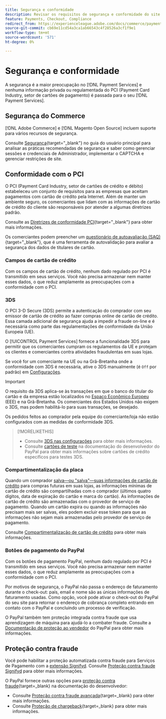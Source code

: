```yaml
---
title: Segurança e conformidade
description: Revisar os requisitos de segurança e conformidade do site.
feature: Payments, Checkout, Compliance
redirect_from: https://experienceleague.adobe.com/docs/commerce/payment-services/security.html
source-git-commit: cb69e11cd54a3ca1ab66543c4f28526a3cf1f9e1
workflow-type: tm+mt
source-wordcount: '571'
ht-degree: 0%

---
```


# Segurança e conformidade

A segurança é a maior preocupação no [!DNL Payment Services] e nenhuma informação privada ou regulamentada do PCI (Payment Card Industry, setor de cartões de pagamento) é passada para o seu [!DNL Payment Services].

## Segurança do Commerce

[!DNL Adobe Commerce] e [!DNL Magento Open Source] incluem suporte para vários recursos de segurança.

Consulte [Segurança](https://experienceleague.adobe.com/pt-br/docs/commerce-admin/systems/security/security){target="_blank"} no guia do usuário principal para analisar as práticas recomendadas de segurança e saber como gerenciar sessões e credenciais de Administrador, implementar o CAPTCHA e gerenciar restrições de site.

## Conformidade com o PCI

O PCI (Payment Card Industry, setor de cartões de crédito e débito) estabeleceu um conjunto de requisitos para as empresas que aceitam pagamentos com cartão de crédito pela Internet. Além de manter um ambiente seguro, os comerciantes que lidam com as informações de cartão de crédito do cliente são responsáveis por atender a algumas diretrizes padrão.

Consulte as [Diretrizes de conformidade PCI](https://experienceleague.adobe.com/pt-br/docs/commerce-admin/start/compliance/payments/compliance-pci){target="_blank"} para obter mais informações.

Os comerciantes podem preencher um [questionário de autoavaliação (SAQ)](https://www.pcisecuritystandards.org/pci_security/completing_self_assessment){target="_blank"}, que é uma ferramenta de autovalidação para avaliar a segurança dos dados de titulares de cartão.

### Campos de cartão de crédito

Com os campos de cartão de crédito, nenhum dado regulado por PCI é transmitido em seus serviços. Você não precisa armazenar nem manter esses dados, o que reduz amplamente as preocupações com a conformidade com o PCI.

### 3DS

O PCI 3-D Secure (3DS) permite a autenticação do comprador com seu emissor de cartão de crédito ao fazer compras online de cartão de crédito. Essa camada adicional de segurança ajuda a impedir a fraude on-line e é necessária como parte das regulamentações de conformidade da União Europeia (UE).

O [!UICONTROL Payment Services] fornece a funcionalidade 3DS para permitir que os comerciantes cumpram os regulamentos da UE e protejam os clientes e comerciantes contra atividades fraudulentas em suas lojas.

Se você for um comerciante na UE ou na Grã-Bretanha onde a conformidade com 3DS é necessária, ative o 3DS manualmente (é `Off` por padrão) em [Configurações](settings.md#credit-card-fields).

>[!IMPORTANT]
>
>O requisito da 3DS aplica-se às transações em que o banco do titular do cartão e da empresa estão localizados no [Espaço Econômico Europeu](https://www.efta.int/eea) (EEE) e na Grã-Bretanha. Os comerciantes dos Estados Unidos não exigem o 3DS, mas podem habilitá-lo para suas transações, se desejado.

Os pedidos feitos ao comprador pela equipe do comerciante/loja não estão configurados com as medidas de conformidade 3DS.

>[!MORELIKETHIS]
>
> * Consulte [3DS nas configurações](settings.md#3ds) para obter mais informações.
> * Consulte [cartões de teste](https://developer.paypal.com/docs/checkout/advanced/customize/3d-secure/test/) na documentação do desenvolvedor do PayPal para obter mais informações sobre cartões de crédito específicos para testes 3DS.

### Compartimentalização da placa

Quando um comprador [salva—ou &quot;salva&quot;—suas informações de cartão de crédito](vaulting.md) para compras futuras em suas lojas, as informações mínimas de cartão de crédito são compartilhadas com o comprador (últimos quatro dígitos, data de expiração do cartão e marca do cartão). As informações de cartão de crédito são armazenadas com o provedor de serviço de pagamento. Quando um cartão expira ou quando as informações não precisam mais ser salvas, eles podem excluir esse token para que as informações não sejam mais armazenadas pelo provedor de serviço de pagamento.

Consulte [Compartimentalização de cartão de crédito](vaulting.md) para obter mais informações.

### Botões de pagamento do PayPal

Com os botões de pagamento PayPal, nenhum dado regulado por PCI é transmitido em seus serviços. Você não precisa armazenar nem manter esses dados, o que reduz amplamente as preocupações com a conformidade com o PCI.

Por motivos de segurança, o PayPal não passa o endereço de faturamento durante o check-out: país, email e nome são as únicas informações de faturamento usadas. Como opção, você pode ativar o check-out do PayPal do seu site para retornar o endereço de cobrança completo entrando em contato com o PayPal e concluindo um processo de verificação.

O PayPal também tem proteção integrada contra fraude que usa aprendizagem de máquina para ajudá-lo a combater fraude. Consulte a [Documentação de proteção ao vendedor](https://www.paypal.com/us/webapps/mpp/security/seller-protection) do PayPal para obter mais informações.

## Proteção contra fraude

Você pode habilitar a proteção automatizada contra fraude para Serviços de Pagamento com a [extensão Signifyd](https://commercemarketplace.adobe.com/signifyd-module-connect.html). Consulte [Proteção contra fraude Signifyd](fraud-protection.md) para obter mais informações.

O PayPal fornece outras opções para [proteção contra fraude](https://www.paypal.com/us/cshelp/article/what-is-fraud-protection-help1014){target=_blank} na documentação do desenvolvedor:

* Consulte [Proteção contra fraude avançada](https://www.paypal.com/us/enterprise/fraud-protection-advanced#fraud-protection-advanced){target=_blank} para obter mais informações.
* Consulte [Proteção de chargeback](https://www.paypal.com/us/cshelp/article/what-is-chargeback-protection-help608){target=_blank} para obter mais informações.
